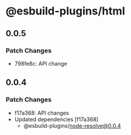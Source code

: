 # @esbuild-plugins/html

## 0.0.5

### Patch Changes

-   798fe8c: API change

## 0.0.4

### Patch Changes

-   f17a368: API changes
-   Updated dependencies [f17a368]
    -   @esbuild-plugins/node-resolve@0.0.4

